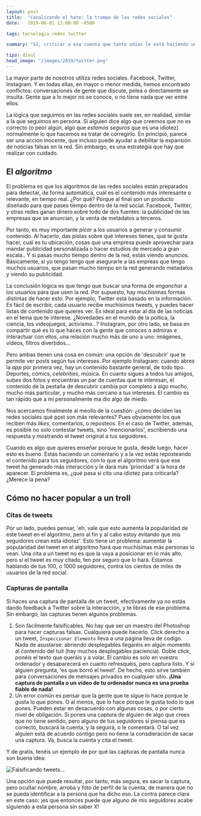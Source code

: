 ```yaml
---
layout: post
title:  "Canalizando el hate: la trampa de las redes sociales"
date:   2019-06-01 13:00:00 -0500

tags: tecnologia redes twitter 

summary: "Sí, criticar a esa cuenta que tanto odias le está haciendo un favor. ¿Cómo evitarlo?"

tipo: divul
head_image: "/images/2019/twitter.png"
---
```


La mayor parte de nosotros utiliza redes sociales. Facebook, Twitter, Instagram. Y en todas ellas, en mayor o menor medida, hemos encontrado conflictos: conversaciones de gente que discute, pelea o directamente se insulta. Gente que a lo mejor no se conoce, o no tiene nada que ver entre ellos. 

La lógica que seguimos en las redes sociales suele ser, en realidad, similar a la que seguimos en persona. Si alguien dice algo que creemos que no es correcto (o peor algún, algo que _estamos seguros_ que es una idiotez) normalmente lo que hacemos es tratar de corregirlo. En principio, parece ser una acción inocente, que incluso puede ayudar a debilitar la expansión de noticias falsas en la red. Sin embargo, es una estrategia que hay que realizar con cuidado.

## El _algoritmo_ 

El problema es que los algoritmos de las redes sociales están preparados para detectar, de forma automática, cuál es el contenido más interesante o relevante, en tiempo real.  ¿Por qué? Porque al final son un producto diseñado para que pases tiempo dentro de la red social. Facebook, Twitter, y otras redes ganan dinero sobre todo de dos fuentes: la publicidad de las empresas que se anuncian, y la venta de metadatos a terceros. 

Por tanto, es muy importante _picar_ a los usuarios a generar y consumir contenido. Al hacerlo, das pistas sobre qué intereses tienes, qué te gusta hacer, cuál es tu ubicación, cosas que una empresa puede aprovechar para mandar publicidad personalizada o hacer estudios de mercado a gran escala.. Y si pasas mucho tiempo dentro de la red, estás viendo anuncios. Básicamente, si yo tengo tengo que asegurarle a las empreas que tengo muchos usuarios, que pasan mucho tiempo en la red generando metadatos y viendo su publicidad.

La conclusión lógica es que tengo que buscar una forma de _enganchar_ a los usuarios para que usen la red. Por supuesto, hay muchísimas formas distintas de hacer esto. Por ejemplo, Twitter está basado en la información. Es fácil de escribir,  cada usuario recibe muchísimos tweets, y puedes hacer listas de contenido que quieres ver. Es ideal para estar al día de las noticias en el tema que te interese. ¿Novedades en el mundo de la poítica, la ciencia, los videojuegos, activismo...? Instagram, por otro lado, se basa en compartir qué es lo que haces con la gente que conoces o admiras e interactuar con ellos, una relación mucho más de uno a uno: imágenes, vídeos, filtros divertidos...

Pero ambas tienen una cosa en común: una opción de 'descubrir' que te permite ver posts según tus intereses. Por ejemplo Instagram: cuando abres la _app_ por primera vez, hay un contenido bastante general, de todo tipo. Deportes, cómics, _celebrities_, música. En cuanto sigues a todos tus amigos, subes dos fotos y encuentras un par de cuentas que te interesan, el contenido de la pestaña de descubrir cambia por completo a algo mucho, mucho más particular, y mucho más cercano a tus intereses. El cambio es tan rápido que a mi personalmente ma dio algo de miedo.

Nos acercamos finalmente al meollo de la cuestión: ¿cómo deciden las redes sociales qué post son más relevantes? Pues obviamente los que reciben más _likes_, comentarios, o reposteos. En el caso de Twitter, además, es posible no solo contestar tweets, sino 'mencionarlos', escribiendo una respuesta y mostrando el tweet original a tus seguidores.

Cuando es algo que quieres enseñar porque te gusta, desde luego, hacer esto es bueno. Estás haciendo un comentario y a la vez estás reposteando el contenido para tus seguidores, con lo que el algoritmo verá que ese tweet ha generado más interacción y le dará más 'prioridad' a la hora de aparecer. El problema es, ¿qué pasa si cito una idiotez para criticarla? ¿Merece la pena?

## Cómo no hacer popular a un troll

### Citas de tweets

Por un lado, puedes pensar, 'eh, vale que esto aumenta la popularidad de este tweet en el algoritmo, pero al fin y al cabo estoy evitando que mis seguidores crean esta idiotez'. Esto tiene un problema: aumentar la popularidad del tweet en el algoritmo hará que muchísimas más personas lo vean. Una cita a un tweet no es que la vaya a posicionar en lo más alto, pero si el tweet es muy citado, ten por seguro que lo hará. Estamos hablando de tus 100, o 1000 seguidores, contra los cientos de miles de usuarios de la red social.

### Capturas de pantalla

Si haces una captura de pantalla de un tweet, efectivamente ya no estás dando feedback a Twitter sobre la interacción, y te libras de ese problema. Sin embargo, las capturas tienen algunos problemas.

1. Son fácilmente falsificables. No hay que ser un maestro del Photoshop para hacer capturas falsas. Cualquiera puede hacerlo. Click derecho a un tweet,  `Inspeccionar Elemento` lleva a una página lleva de codigo. Nada de asustarse: abriendo desplegables llegaréis en algún momento al contenido del tuit (hay muchos desplegables paciencia). Doble click, ponéis el texto que queráis y a volar. El cambio es solo en vuestro ordenador y desaparecerá en cuanto refresquéis, pero captura listo. Y si alguien pregunta, 'es que borró el tweet'.  De hecho, esto sirve también para conversaciones de mensajes privados en cualquier sitio.  **¡Una captura de pantalla o un vídeo de tu ordenador nunca es una prueba fiable de nada!**
2. Un error común es pensar que la gente que te sigue lo hace porque le gusta lo que pones. O al menos, que lo hace porque le gusta todo lo que pones. Pueden estar en desacuerdo con algunas cosas, o por cierto nivel de obligación. Si pones una captura de alguien de algo que crees que no tiene sentido, pero alguno de tus seguidores sí piensa que es correcto, buscará la cuenta, y la seguirá, o le comentará. O tal vez alguien está de acuerdo contigo pero no tiene la consdieración de sacar una captura. Va, busca la cuenta y cita el tweet. 

Y de gratis, tenéis un ejemplo de por qué las capturas de pantalla nunca son buena idea:



![Falsificando tweets... ](/home/victor/Documentos/VictorSeven.github.io/images/2020/twitter-captura.png)



Una opción que puede resultar, por tanto, más segura, es sacar la captura, pero ocultar nombre, arroba y foto de perfil de la cuenta, de manera que no se pueda identificar a la persona que ha dicho eso. La contra parece clara en este caso: ¡es que entonces puede que alguno de mis seguidores acabe siguiendo a esta persona sin saber X! 